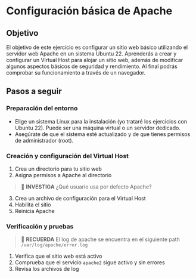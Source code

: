 # Configuración básica de Apache

## Objetivo

El objetivo de este ejercicio es configurar un sitio web básico utilizando el servidor web Apache en un sistema Ubuntu 22. Aprenderás a crear y configurar un Virtual Host para alojar un sitio web, además de modificar algunos aspectos básicos de seguridad y rendimiento. Al final podrás comprobar su funcionamiento a través de un navegador.

## Pasos a seguir

### Preparación del entorno

- Elige un sistema Linux para la instalación (yo trataré los ejercicios con Ubuntu 22). Puede ser una máquina virtual o un servidor dedicado.
- Asegúrate de que el sistema esté actualizado y de que tienes permisos de administrador (root).

### Creación y configuración del Virtual Host

1. Crea un directorio para tu sitio web
2. Asigna permisos a Apache al directorio

> :mag_right: **INVESTIGA**
> ¿Qué usuario usa por defecto Apache?

3. Crea un archivo de configuración para el Virtual Host
4. Habilita el sitio
5. Reinicia Apache

### Verificación y pruebas

> :brain: **RECUERDA**
> El log de apache se encuentra en el siguiente path ``/var/log/apache/error.log``

1. Verifica que el sitio web está activo
2. Comprueba que el servicio ``apache2`` sigue activo y sin errores
3. Revisa los archivos de log